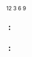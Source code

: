 <section>
      <div class="clock-container">
        <span class="num n-12">12</span>
        <span class="num n-3">3</span>
        <span class="num n-6">6</span>
        <span class="num n-9">9</span>
        <div class="clock-body">
          <div class="hour hand" id="hour">
            <span></span>
          </div>
          <div class="minute hand" id="minute">
            <span></span>
          </div>
          <div class="second hand" id="second">
            <span></span>
          </div>
          <div class="dot"></div>
        </div>
      </div>
      <div class="digital-time">
        <h2 id="digital-hour"></h2>
        <h2>&nbsp;:&nbsp;</h2>
        <h2 id="digital-minute"></h2>
        <h2>&nbsp;:&nbsp;</h2>
        <h2 id="digital-second"></h2>
      </div>
    </section>
